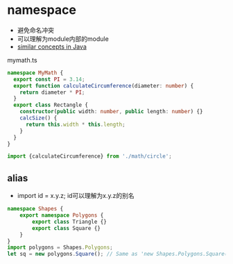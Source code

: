 # namespace

- 避免命名冲突
- 可以理解为module内部的module
- [similar concepts in Java](java-package.md)

mymath.ts

```ts
namespace MyMath {
  export const PI = 3.14;
  export function calculateCircumference(diameter: number) {
    return diameter * PI;
  }
  export class Rectangle {
    constructor(public width: number, public length: number) {}
    calcSize() {
      return this.width * this.length;
    }
  }
}
```

```ts
import {calculateCircumference} from './math/circle';
```

## alias

- import id = x.y.z; id可以理解为x.y.z的别名

```ts
namespace Shapes {
    export namespace Polygons {
        export class Triangle {}
        export class Square {}
    }
}
import polygons = Shapes.Polygons;
let sq = new polygons.Square(); // Same as 'new Shapes.Polygons.Square()'
```
